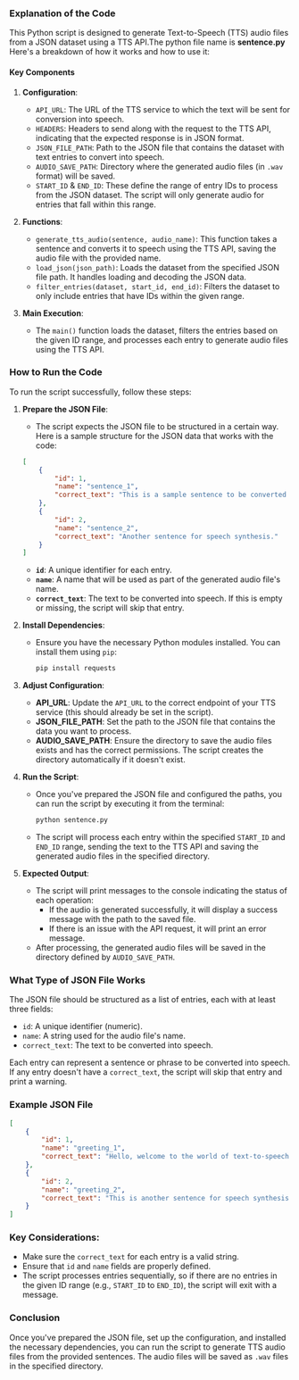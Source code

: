 ### Explanation of the Code

This Python script is designed to generate Text-to-Speech (TTS) audio files from a JSON dataset using a TTS API.The python file name is **sentence.py**  Here's a breakdown of how it works and how to use it:

#### **Key Components**

1. **Configuration**:
   - `API_URL`: The URL of the TTS service to which the text will be sent for conversion into speech.
   - `HEADERS`: Headers to send along with the request to the TTS API, indicating that the expected response is in JSON format.
   - `JSON_FILE_PATH`: Path to the JSON file that contains the dataset with text entries to convert into speech.
   - `AUDIO_SAVE_PATH`: Directory where the generated audio files (in `.wav` format) will be saved.
   - `START_ID` & `END_ID`: These define the range of entry IDs to process from the JSON dataset. The script will only generate audio for entries that fall within this range.

2. **Functions**:
   - `generate_tts_audio(sentence, audio_name)`: This function takes a sentence and converts it to speech using the TTS API, saving the audio file with the provided name.
   - `load_json(json_path)`: Loads the dataset from the specified JSON file path. It handles loading and decoding the JSON data.
   - `filter_entries(dataset, start_id, end_id)`: Filters the dataset to only include entries that have IDs within the given range.

3. **Main Execution**:
   - The `main()` function loads the dataset, filters the entries based on the given ID range, and processes each entry to generate audio files using the TTS API.

### **How to Run the Code**

To run the script successfully, follow these steps:

1. **Prepare the JSON File**:
   - The script expects the JSON file to be structured in a certain way. Here is a sample structure for the JSON data that works with the code:

   ```json
   [
       {
           "id": 1,
           "name": "sentence_1",
           "correct_text": "This is a sample sentence to be converted into speech."
       },
       {
           "id": 2,
           "name": "sentence_2",
           "correct_text": "Another sentence for speech synthesis."
       }
   ]
   ```

   - **`id`**: A unique identifier for each entry.
   - **`name`**: A name that will be used as part of the generated audio file's name.
   - **`correct_text`**: The text to be converted into speech. If this is empty or missing, the script will skip that entry.

2. **Install Dependencies**:
   - Ensure you have the necessary Python modules installed. You can install them using `pip`:
     ```bash
     pip install requests
     ```

3. **Adjust Configuration**:
   - **API_URL**: Update the `API_URL` to the correct endpoint of your TTS service (this should already be set in the script).
   - **JSON_FILE_PATH**: Set the path to the JSON file that contains the data you want to process.
   - **AUDIO_SAVE_PATH**: Ensure the directory to save the audio files exists and has the correct permissions. The script creates the directory automatically if it doesn't exist.

4. **Run the Script**:
   - Once you've prepared the JSON file and configured the paths, you can run the script by executing it from the terminal:
     ```bash
     python sentence.py
     ```

   - The script will process each entry within the specified `START_ID` and `END_ID` range, sending the text to the TTS API and saving the generated audio files in the specified directory.

5. **Expected Output**:
   - The script will print messages to the console indicating the status of each operation:
     - If the audio is generated successfully, it will display a success message with the path to the saved file.
     - If there is an issue with the API request, it will print an error message.
   - After processing, the generated audio files will be saved in the directory defined by `AUDIO_SAVE_PATH`.

### **What Type of JSON File Works**

The JSON file should be structured as a list of entries, each with at least three fields:
- `id`: A unique identifier (numeric).
- `name`: A string used for the audio file's name.
- `correct_text`: The text to be converted into speech.

Each entry can represent a sentence or phrase to be converted into speech. If any entry doesn't have a `correct_text`, the script will skip that entry and print a warning.

### **Example JSON File**

```json
[
    {
        "id": 1,
        "name": "greeting_1",
        "correct_text": "Hello, welcome to the world of text-to-speech."
    },
    {
        "id": 2,
        "name": "greeting_2",
        "correct_text": "This is another sentence for speech synthesis."
    }
]
```

### **Key Considerations**:
- Make sure the `correct_text` for each entry is a valid string.
- Ensure that `id` and `name` fields are properly defined.
- The script processes entries sequentially, so if there are no entries in the given ID range (e.g., `START_ID` to `END_ID`), the script will exit with a message.

### **Conclusion**

Once you've prepared the JSON file, set up the configuration, and installed the necessary dependencies, you can run the script to generate TTS audio files from the provided sentences. The audio files will be saved as `.wav` files in the specified directory.

